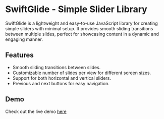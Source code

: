 # SwiftGlide - Simple Slider Library
SwiftGlide is a lightweight and easy-to-use JavaScript library for creating simple sliders with minimal setup. It provides smooth sliding transitions between multiple slides, perfect for showcasing content in a dynamic and engaging manner.
## Features
* Smooth sliding transitions between slides.
* Customizable number of slides per view for different screen sizes.
* Support for both horizontal and vertical sliders.
* Previous and next buttons for easy navigation.
## Demo
Check out the live demo
[here](https://www.google.com)
